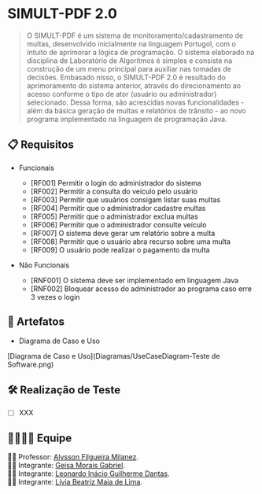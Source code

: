 # SIMULT-PDF 2.0
> O SIMULT-PDF é um sistema de monitoramento/cadastramento de multas, desenvolvido inicialmente na linguagem Portugol, com o intuito de aprimorar a lógica de programação. O sistema elaborado na disciplina de Laboratório de Algoritmos é simples e consiste na construção de um menu principal para auxiliar nas tomadas de decisões.
Embasado nisso, o SIMULT-PDF 2.0 é resultado do aprimoramento do sistema anterior, através do direcionamento ao acesso conforme o tipo de ator (usuário ou administrador) selecionado. Dessa forma, são acrescidas novas funcionalidades - além da básica geração de multas e relatórios de trânsito - ao novo programa implementado na linguagem de programação Java.

## :clipboard: Requisitos

 - Funcionais
	 - [RF001] Permitir o login do administrador do sistema
	 - [RF002] Permitir a consulta do veículo pelo usuário
	 - [RF003] Permitir que usuários consigam listar suas multas
	 - [RF004] Permitir que o administrador cadastre multas
	 - [RF005] Permitir que o administrador exclua multas
	 - [RF006] Permitir que o administrador consulte veículo
	 - [RF007] O sistema deve gerar um relatório sobre a multa
	 - [RF008] Permitir que o usuário abra recurso sobre uma multa
	 - [RF009] O usuário pode realizar o pagamento da multa
	 
 - Não Funcionais
	 - [RNF001] O sistema deve ser implementado em linguagem Java
	 - [RNF002] Bloquear acesso do administrador ao programa caso erre 3 vezes o login

## :paperclip: Artefatos
 - Diagrama de Caso e Uso

[Diagrama de Caso e Uso](Diagramas/UseCaseDiagram-Teste de Software.png)



## :hammer_and_wrench: Realização de Teste

 - [ ] XXX

## :family_man_woman_girl_boy: Equipe
:man_teacher: Professor: [Alysson Filgueira Milanez](https://github.com/alyssonfm). </br>
:woman_student: Integrante: [Geísa Morais Gabriel](https://github.com/Geisa-mg). </br>
:man_student: Integrante: [Leonardo Inácio Guilherme Dantas](https://github.com/LeonardoIGD). </br>
:woman_student: Integrante: [Lívia Beatriz Maia de Lima](https://github.com/liviabeatrizml). </br>
